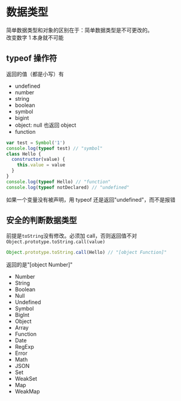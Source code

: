 # 数据类型

简单数据类型和对象的区别在于：简单数据类型是不可更改的。  
改变数字 1 本身就不可能

## typeof 操作符

返回的值（都是小写）有

- undefined
- number
- string
- boolean
- symbol
- bigint
- object: null 也返回 object
- function

```js
var test = Symbol('1')
console.log(typeof test) // "symbol"
class Hello {
  constructor(value) {
    this.value = value
  }
}
console.log(typeof Hello) // "function"
console.log(typeof notDeclared) // "undefined"
```

如果一个变量没有被声明，用 typeof 还是返回"undefined"，而不是报错

## 安全的判断数据类型

前提是`toString`没有修改。必须加 call，否则返回值不对  
`Object.prototype.toString.call(value)`

```js
Object.prototype.toString.call(Hello) // "[object Function]"
```

返回的是"[object Number]"

- Number
- String
- Boolean
- Null
- Undefined
- Symbol
- BigInt
- Object
- Array
- Function
- Date
- RegExp
- Error
- Math
- JSON
- Set
- WeakSet
- Map
- WeakMap
